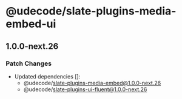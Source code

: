 # @udecode/slate-plugins-media-embed-ui

## 1.0.0-next.26
### Patch Changes

- Updated dependencies []:
  - @udecode/slate-plugins-media-embed@1.0.0-next.26
  - @udecode/slate-plugins-ui-fluent@1.0.0-next.26
